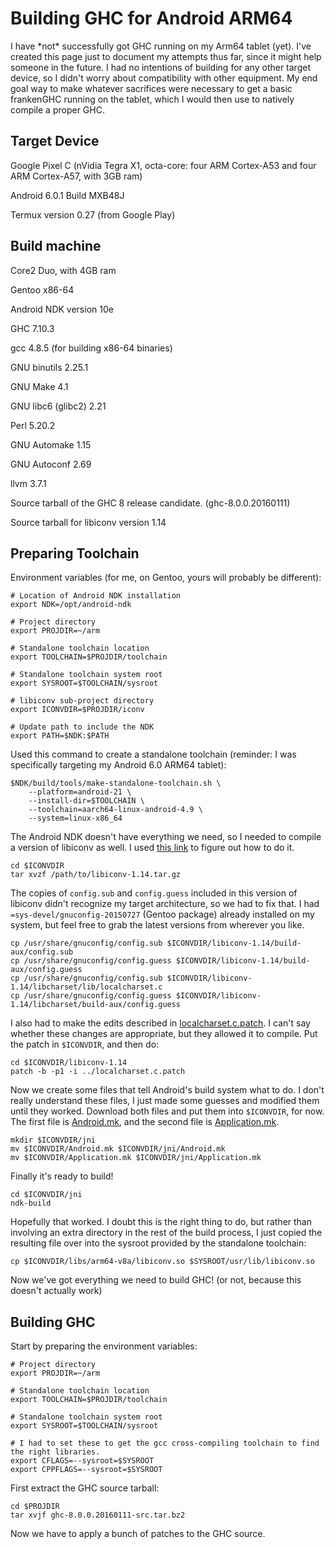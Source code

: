 # Building GHC for Android ARM64



I have \*not\* successfully got GHC running on my Arm64 tablet (yet). I've created this page just to document my attempts thus far, since it might help someone in the future. I had no intentions of building for any other target device, so I didn't worry about compatibility with other equipment. My end goal way to make whatever sacrifices were necessary to get a basic frankenGHC running on the tablet, which I would then use to natively compile a proper GHC.


## Target Device



Google Pixel C (nVidia Tegra X1, octa-core: four ARM Cortex-A53 and four ARM Cortex-A57, with 3GB ram)



Android 6.0.1 Build MXB48J



Termux version 0.27 (from Google Play)


## Build machine



Core2 Duo, with 4GB ram



Gentoo x86-64



Android NDK version 10e



GHC 7.10.3



gcc 4.8.5 (for building x86-64 binaries)



GNU binutils 2.25.1



GNU Make 4.1



GNU libc6 (glibc2) 2.21



Perl 5.20.2



GNU Automake 1.15



GNU Autoconf 2.69



llvm 3.7.1



Source tarball of the GHC 8 release candidate. (ghc-8.0.0.20160111)



Source tarball for libiconv version 1.14


## Preparing Toolchain



Environment variables (for me, on Gentoo, yours will probably be different):


```wiki
# Location of Android NDK installation
export NDK=/opt/android-ndk

# Project directory
export PROJDIR=~/arm

# Standalone toolchain location
export TOOLCHAIN=$PROJDIR/toolchain

# Standalone toolchain system root
export SYSROOT=$TOOLCHAIN/sysroot

# libiconv sub-project directory
export ICONVDIR=$PROJDIR/iconv

# Update path to include the NDK
export PATH=$NDK:$PATH
```


Used this command to create a standalone toolchain (reminder: I was specifically targeting my Android 6.0 ARM64 tablet):


```wiki
$NDK/build/tools/make-standalone-toolchain.sh \
    --platform=android-21 \
    --install-dir=$TOOLCHAIN \
    --toolchain=aarch64-linux-android-4.9 \
    --system=linux-x86_64
```


The Android NDK doesn't have everything we need, so I needed to compile a version of libiconv as well. I used [
this link](http://danilogiulianelli.blogspot.com/2012/12/how-to-cross-compile-libiconv-for.html) to figure out how to do it.


```wiki
cd $ICONVDIR
tar xvzf /path/to/libiconv-1.14.tar.gz
```


The copies of `config.sub` and `config.guess` included in this version of libiconv didn't recognize my target architecture, so we had to fix that. I had `=sys-devel/gnuconfig-20150727` (Gentoo package) already installed on my system, but feel free to grab the latest versions from wherever you like.


```wiki
cp /usr/share/gnuconfig/config.sub $ICONVDIR/libiconv-1.14/build-aux/config.sub
cp /usr/share/gnuconfig/config.guess $ICONVDIR/libiconv-1.14/build-aux/config.guess
cp /usr/share/gnuconfig/config.sub $ICONVDIR/libiconv-1.14/libcharset/lib/localcharset.c
cp /usr/share/gnuconfig/config.guess $ICONVDIR/libiconv-1.14/libcharset/build-aux/config.guess
```


I also had to make the edits described in [localcharset.c.patch](/trac/ghc/attachment/wiki/Arm64/localcharset.c.patch)[](/trac/ghc/raw-attachment/wiki/Arm64/localcharset.c.patch). I can't say whether these changes are appropriate, but they allowed it to compile. Put the patch in `$ICONVDIR`, and then do:


```wiki
cd $ICONVDIR/libiconv-1.14
patch -b -p1 -i ../localcharset.c.patch
```


Now we create some files that tell Android's build system what to do. I don't really understand these files, I just made some guesses and modified them until they worked. Download both files and put them into `$ICONVDIR`, for now. The first file is [Android.mk](/trac/ghc/attachment/wiki/Arm64/Android.mk)[](/trac/ghc/raw-attachment/wiki/Arm64/Android.mk), and the second file is [Application.mk](/trac/ghc/attachment/wiki/Arm64/Application.mk)[](/trac/ghc/raw-attachment/wiki/Arm64/Application.mk).


```wiki
mkdir $ICONVDIR/jni
mv $ICONVDIR/Android.mk $ICONVDIR/jni/Android.mk
mv $ICONVDIR/Application.mk $ICONVDIR/jni/Application.mk
```


Finally it's ready to build!


```wiki
cd $ICONVDIR/jni
ndk-build
```


Hopefully that worked. I doubt this is the right thing to do, but rather than involving an extra directory in the rest of the build process, I just copied the resulting file over into the sysroot provided by the standalone toolchain:


```wiki
cp $ICONVDIR/libs/arm64-v8a/libiconv.so $SYSROOT/usr/lib/libiconv.so
```


Now we've got everything we need to build GHC! (or not, because this doesn't actually work)


## Building GHC



Start by preparing the environment variables:


```wiki
# Project directory
export PROJDIR=~/arm

# Standalone toolchain location
export TOOLCHAIN=$PROJDIR/toolchain

# Standalone toolchain system root
export SYSROOT=$TOOLCHAIN/sysroot

# I had to set these to get the gcc cross-compiling toolchain to find the right libraries.
export CFLAGS=--sysroot=$SYSROOT
export CPPFLAGS=--sysroot=$SYSROOT
```


First extract the GHC source tarball:


```wiki
cd $PROJDIR
tar xvjf ghc-8.0.0.20160111-src.tar.bz2
```


Now we have to apply a bunch of patches to the GHC source.


